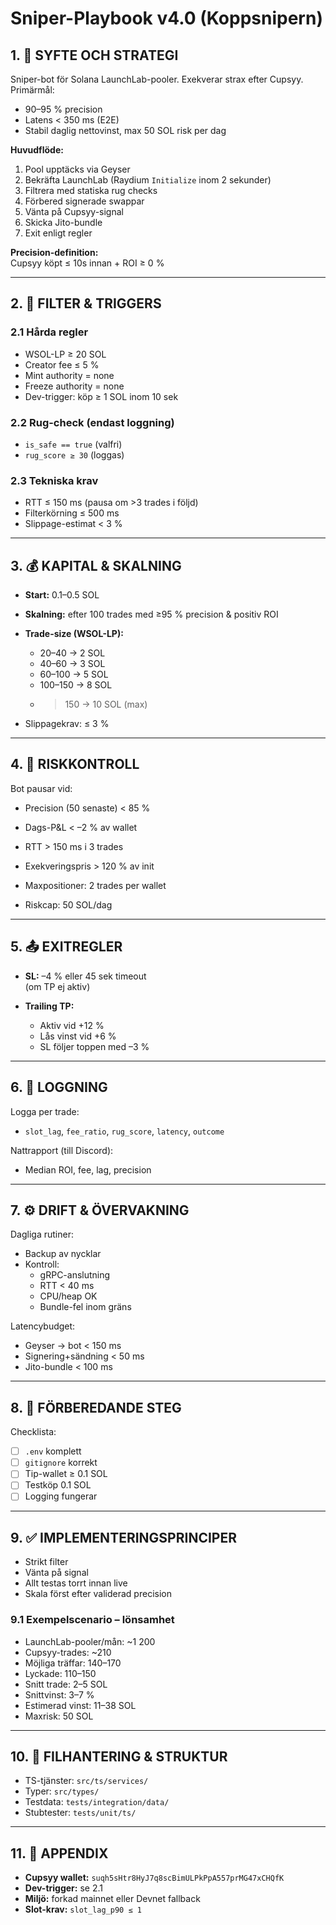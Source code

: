 # Sniper-Playbook v4.0 (Koppsnipern)

## 1. 🎯 SYFTE OCH STRATEGI

Sniper-bot för Solana LaunchLab-pooler. Exekverar strax efter Cupsyy.  
Primärmål:

- 90–95 % precision  
- Latens < 350 ms (E2E)  
- Stabil daglig nettovinst, max 50 SOL risk per dag

**Huvudflöde:**
1. Pool upptäcks via Geyser  
2. Bekräfta LaunchLab (Raydium `Initialize` inom 2 sekunder)  
3. Filtrera med statiska rug checks  
4. Förbered signerade swappar  
5. Vänta på Cupsyy-signal  
6. Skicka Jito-bundle  
7. Exit enligt regler

**Precision-definition:**  
Cupsyy köpt ≤ 10s innan + ROI ≥ 0 %

---

## 2. 🧪 FILTER & TRIGGERS

### 2.1 Hårda regler
- WSOL-LP ≥ 20 SOL  
- Creator fee ≤ 5 %  
- Mint authority = none  
- Freeze authority = none  
- Dev-trigger: köp ≥ 1 SOL inom 10 sek

### 2.2 Rug-check (endast loggning)
- `is_safe == true` (valfri)
- `rug_score ≥ 30` (loggas)

### 2.3 Tekniska krav
- RTT ≤ 150 ms (pausa om >3 trades i följd)
- Filterkörning ≤ 500 ms
- Slippage-estimat < 3 %

---

## 3. 💰 KAPITAL & SKALNING

- **Start:** 0.1–0.5 SOL
- **Skalning:** efter 100 trades med ≥95 % precision & positiv ROI
- **Trade-size (WSOL-LP):**
  - 20–40 → 2 SOL
  - 40–60 → 3 SOL
  - 60–100 → 5 SOL
  - 100–150 → 8 SOL
  - >150 → 10 SOL (max)

- Slippagekrav: ≤ 3 %

---

## 4. 🔐 RISKKONTROLL

Bot pausar vid:
- Precision (50 senaste) < 85 %
- Dags-P&L < –2 % av wallet
- RTT > 150 ms i 3 trades
- Exekveringspris > 120 % av init

- Maxpositioner: 2 trades per wallet  
- Riskcap: 50 SOL/dag

---

## 5. 📤 EXITREGLER

- **SL:** –4 % eller 45 sek timeout  
  (om TP ej aktiv)

- **Trailing TP:**  
  - Aktiv vid +12 %  
  - Lås vinst vid +6 %  
  - SL följer toppen med –3 %

---

## 6. 🧾 LOGGNING

Logga per trade:
- `slot_lag`, `fee_ratio`, `rug_score`, `latency`, `outcome`

Nattrapport (till Discord):
- Median ROI, fee, lag, precision

---

## 7. ⚙️ DRIFT & ÖVERVAKNING

Dagliga rutiner:
- Backup av nycklar
- Kontroll:
  - gRPC-anslutning
  - RTT < 40 ms
  - CPU/heap OK
  - Bundle-fel inom gräns

Latencybudget:
- Geyser → bot < 150 ms  
- Signering+sändning < 50 ms  
- Jito-bundle < 100 ms

---

## 8. 🚀 FÖRBEREDANDE STEG

Checklista:
- [ ] `.env` komplett
- [ ] `gitignore` korrekt
- [ ] Tip-wallet ≥ 0.1 SOL
- [ ] Testköp 0.1 SOL
- [ ] Logging fungerar

---

## 9. ✅ IMPLEMENTERINGSPRINCIPER

- Strikt filter
- Vänta på signal
- Allt testas torrt innan live
- Skala först efter validerad precision

### 9.1 Exempelscenario – lönsamhet

- LaunchLab-pooler/mån: ~1 200  
- Cupsyy-trades: ~210  
- Möjliga träffar: 140–170  
- Lyckade: 110–150  
- Snitt trade: 2–5 SOL  
- Snittvinst: 3–7 %  
- Estimerad vinst: 11–38 SOL  
- Maxrisk: 50 SOL

---

## 10. 📁 FILHANTERING & STRUKTUR

- TS-tjänster: `src/ts/services/`  
- Typer: `src/types/`  
- Testdata: `tests/integration/data/`  
- Stubtester: `tests/unit/ts/`

---

## 11. 📎 APPENDIX

- **Cupsyy wallet:** `suqh5sHtr8HyJ7q8scBimULPkPpA557prMG47xCHQfK`  
- **Dev-trigger:** se 2.1  
- **Miljö:** forkad mainnet eller Devnet fallback  
- **Slot-krav:** `slot_lag_p90 ≤ 1`

